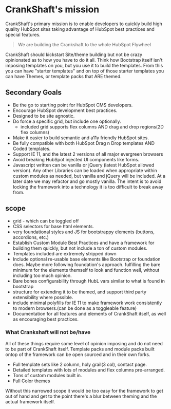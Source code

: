 # CrankShaft's mission
CrankShaft's primary mission is to enable developers to quickly build high quality HubSpot sites taking advantage of HubSpot best practices and special features. 
>We are building the Crankshaft to the whole HubSpot Flywheel

CrankShaft should kickstart Site/theme building but not be crazy opinionated as to how you have to do it all. Think how Bootstrap itself isn't imposing templates on you, but you use it to build the templates. From this you can have "starter templates" and on top of those starter templates you can have Themes, or template packs that ARE themed.

## Secondary Goals
* Be the go to starting point for HubSpot CMS developers.
* Encourage HubSpot development best practices.
* Designed to be site agnostic. 
* Do force a specific grid, but include one optionally.
  * included grid supports flex columns AND drag and drop regions(2D flex columns)
* Make it easier to build semantic and a11y friendly HubSpot sites.
* Be fully compatible with both HubSpot Drag n Drop templates AND Coded templates.
* Support IE 11, and the latest 2 versions of all major evergreen browsers
* Avoid breaking HubSpot injected UI components like forms.
* Javascript written can be vanilla or jQuery (latest HubSpot allowed version). Any other Libraries can be loaded when appropriate within custom modules as needed, but vanilla and jQuery will be included. At a later date we may refactor and go mostly vanilla. The intent is to avoid locking the framework into a technology it is too difficult to break away from.

## scope
* grid - which can be toggled off
* CSS selectors for base html elements.
* very foundational styles and JS for bootstrappy elements (buttons, accordions, etc.)
* Establish Custom Module Best Practices and have a framework for building them quickly, but not include a ton of custom modules.
* Templates included are extremely stripped down
* Include optional re-usable base elements like Bootstrap or foundation does. Maybe more following foundation's approach.
fulfilling the bare minimum for the elements themself to look and function well, without including too much opinion.
* Bare bones configurability through HubL vars similar to what is found in bootstrap
* structure for extending it to be themed, and support third party extensibility where possible.
* include minimal polyfills for IE 11 to make framework work consistently to modern browsers.(can be done as a toggleable feature)
* Documentation for all features and elements of CrankShaft itself, as well as encouraging best practices.

### What Crankshaft will not be/have
All of these things require some level of opinion imposing and do not need to be part of CrankShaft itself. Template packs and module packs built ontop of the framework can be open sourced and in their own forks.
* Full template sets like 2 column, holy grail(3 col), contact page.
* Detailed templates with lots of modules and flex columns pre-arranged.
* Tons of custom modules built in.
* Full Color themes


Without this narrowed scope it would be too easy for the framework to get out of hand and get to the point there's a blur between theming and the actual framework itself.
